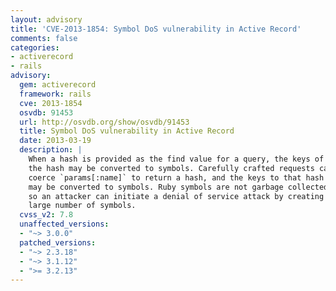 ```yaml
---
layout: advisory
title: 'CVE-2013-1854: Symbol DoS vulnerability in Active Record'
comments: false
categories:
- activerecord
- rails
advisory:
  gem: activerecord
  framework: rails
  cve: 2013-1854
  osvdb: 91453
  url: http://osvdb.org/show/osvdb/91453
  title: Symbol DoS vulnerability in Active Record
  date: 2013-03-19
  description: |
    When a hash is provided as the find value for a query, the keys of
    the hash may be converted to symbols. Carefully crafted requests can
    coerce `params[:name]` to return a hash, and the keys to that hash
    may be converted to symbols. Ruby symbols are not garbage collected,
    so an attacker can initiate a denial of service attack by creating a
    large number of symbols.
  cvss_v2: 7.8
  unaffected_versions:
  - "~> 3.0.0"
  patched_versions:
  - "~> 2.3.18"
  - "~> 3.1.12"
  - ">= 3.2.13"
---
```

